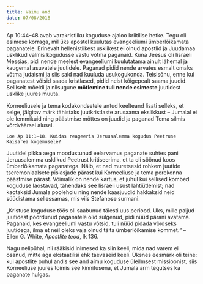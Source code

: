 ```yaml
---
title: Vaimu and
date: 07/08/2018
---
```


Ap 10:44–48 avab varakristliku koguduse ajaloo kriitilise hetke. Tegu oli esimese
korraga, mil üks apostel kuulutas evangeeliumi ümberlõikamata paganatele.
Erinevalt hellenistlikest usklikest ei olnud apostlid ja Juudamaa usklikud valmis
kogudusse vastu võtma paganaid. Kuna Jeesus oli Iisraeli Messias, pidi nende
meelest evangeeliumi kuulutatama ainult lähemal ja kaugemal asuvatele juutidele.
Paganad pidid nende arvates esmalt omaks võtma judaismi ja siis said nad
kuuluda usukogukonda. Teisisõnu, enne kui paganatest võisid saada kristlased,
pidid neist kõigepealt saama juudid. Selliselt mõeldi ja niisugune **mõtlemine
tuli nende esimeste** juutidest usklike juures muuta.

Korneeliusele ja tema kodakondsetele antud keelteand lisati selleks, et selge,
jälgitav märk tähistaks juutkristlaste arusaama ekslikkust – Jumalal ei ole lemmikuid
ning päästmise mõttes on juudid ja paganad Tema silmis võrdväärsel alusel.

`Loe Ap 11:1–18. Kuidas reageeris Jeruusalemma kogudus Peetruse Kaisarea
kogemusele?`

Juutidel pikka aega moodustunud eelarvamus paganate suhtes pani Jeruusalemma
usklikud Peetrust kritiseerima, et ta oli söönud koos ümberlõikamata
paganatega. Näib, et nad muretsesid rohkem juutide tseremoniaalsete pisiasjade
pärast kui Korneeliuse ja tema perekonna päästmise pärast. Võimalik on nende
kartus, et juhul kui sellised kombed koguduse laostavad, tähendaks see Iisraeli
usust lahtiütlemist; nad kaotaksid Jumala poolehoiu ning nende kaasjuudid hakkaksid
neid süüdistama sellessamas, mis viis Stefanose surmani.

„Kristuse koguduse töös oli saabunud täiesti uus periood. Uks, mille paljud juutidest
pöördunud paganatele olid sulgenud, pidi nüüd pärani avatama. Paganaid,
kes evangeeliumi vastu võtsid, tuli nüüd pidada võrdseks juutidega, ilma
et neil oleks vaja olnud täita ümberlõikamise kommet.“ – Ellen G. White, _Apostlite teod_, lk 136.

Nagu nelipühal, nii rääkisid inimesed ka siin keeli, mida nad varem ei osanud,
mitte aga ekstaatilisi ehk taevaseid keeli. Üksnes eesmärk oli teine: kui apostlite
puhul andis see and aimu koguduse üleilmsest missioonist, siis Korneeliuse juures
toimis see kinnitusena, et Jumala arm tegutses ka paganate hulgas.
